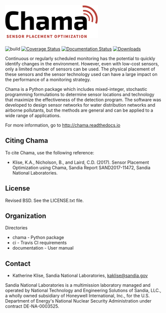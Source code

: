 ![Chama](documentation/figures/logo.png)
=========================================

![build](https://github.com/sandialabs/chama/workflows/build/badge.svg)
[![Coverage Status](https://coveralls.io/repos/github/sandialabs/chama/badge.svg?branch=master)](https://coveralls.io/github/sandialabs/chama?branch=master)
[![Documentation Status](https://readthedocs.org/projects/chama/badge/?version=latest)](http://chama.readthedocs.io/en/latest/?badge=latest)
[![Downloads](https://pepy.tech/badge/chama)](https://pepy.tech/project/chama)

Continuous or regularly scheduled monitoring has the potential to quickly 
identify changes in the environment. However, even with low-cost sensors, only 
a limited number of sensors can be used. 
The physical placement of these sensors and the sensor technology used can have 
a large impact on the performance of a monitoring strategy.  

Chama is a Python package which includes mixed-integer, stochastic 
programming formulations to determine sensor locations and technology that maximize 
the effectiveness of the detection program. 
The software was developed to design sensor networks for water distribution networks and airborne pollutants, 
but the methods are general and 
can be applied to a wide range of applications.

For more information, go to http://chama.readthedocs.io

Citing Chama
-----------------

To cite Chama, use the following reference:

* Klise, K.A., Nicholson, B., and Laird, C.D. (2017). Sensor Placement Optimization using Chama, Sandia Report SAND2017-11472, Sandia National Laboratories.

License
------------

Revised BSD.  See the LICENSE.txt file.

Organization
------------

Directories
  * chama - Python package
  * ci - Travis CI requirements
  * documentation - User manual

Contact
-------
   * Katherine Klise, Sandia National Laboratories, kaklise@sandia.gov
   
Sandia National Laboratories is a multimission laboratory managed and operated by National Technology and 
Engineering Solutions of Sandia, LLC., a wholly owned subsidiary of Honeywell International, Inc., for the 
U.S. Department of Energy's National Nuclear Security Administration under contract DE-NA-0003525.
